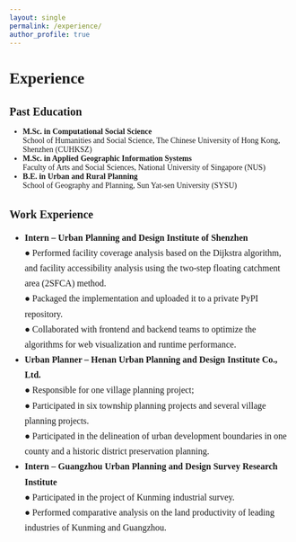 ```yaml
---
layout: single
permalink: /experience/
author_profile: true
---
```


<h2 style="font-size: 1.75rem; font-weight: 600; font-family: Georgia, serif; margin-bottom: 1.5rem;">
  Experience
</h2>

<h4 style="font-size: 1.25rem; font-weight: 600; font-family: Georgia, serif; margin-top: 2rem; margin-bottom: 1rem;">
  Past Education
</h4>

<ul class="fa-ul" style="font-family: Georgia, serif;">
  <li>
    <i class="fa-li fa fa-book"></i>
    <strong>M.Sc. in Computational Social Science</strong><br />
    School of Humanities and Social Science, The Chinese University of Hong Kong, Shenzhen (CUHKSZ)
  </li>
  <li>
    <i class="fa-li fa fa-book"></i>
    <strong>M.Sc. in Applied Geographic Information Systems</strong><br />
    Faculty of Arts and Social Sciences, National University of Singapore (NUS)
  </li>
  <li>
    <i class="fa-li fa fa-book"></i>
    <strong>B.E. in Urban and Rural Planning</strong><br />
    School of Geography and Planning, Sun Yat-sen University (SYSU)
  </li>
</ul>


<h4 style="font-size: 1.25rem; font-weight: 600; font-family: Georgia, serif; margin-top: 2rem; margin-bottom: 1rem;">
  Work Experience
</h4>

<ul class="fa-ul" style="font-family: Georgia, serif; line-height: 1.7; font-size: 1rem;">
  <li>
    <i class="fa-li fa fa-briefcase"></i>
    <strong>Intern – Urban Planning and Design Institute of Shenzhen</strong><br />
    ● Performed facility coverage analysis based on the Dijkstra algorithm, and facility accessibility analysis using the two-step floating catchment area (2SFCA) method.<br />
    ● Packaged the implementation and uploaded it to a private PyPI repository.<br />
    ● Collaborated with frontend and backend teams to optimize the algorithms for web visualization and runtime performance.
  </li>

  <li>
    <i class="fa-li fa fa-briefcase"></i>
    <strong>Urban Planner – Henan Urban Planning and Design Institute Co., Ltd.</strong><br />
    ● Responsible for one village planning project;<br />
    ● Participated in six township planning projects and several village planning projects.<br />
    ● Participated in the delineation of urban development boundaries in one county and a historic district preservation planning.
  </li>

  <li>
    <i class="fa-li fa fa-briefcase"></i>
    <strong>Intern – Guangzhou Urban Planning and Design Survey Research Institute</strong><br />
    ● Participated in the project of Kunming industrial survey.<br />
    ● Performed comparative analysis on the land productivity of leading industries of Kunming and Guangzhou.
  </li>
</ul>




